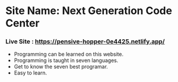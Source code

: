 # Site Name: Next Generation Code Center


### Live Site : https://pensive-hopper-0e4425.netlify.app/

 *  Programming can be learned on this website.
 *  Programming is taught in seven languages.
 *  Get to know the seven best programar.
 *  Easy to learn.
